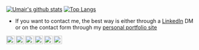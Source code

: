 [![Umair's github stats](https://github-readme-stats.vercel.app/api?username=umairarshadbutt&show_icons=true&line_height=21&show_icons=true&theme=vue)](https://github.com/umairarshadbutt/github-readme-stats)
[![Top Langs](https://github-readme-stats.vercel.app/api/top-langs/?username=umairarshadbutt&show_icons=true&layout=compact&theme=vue)](https://github.com/umairarshadbutt/github-readme-stats)


- If you want to contact me, the best way is either through a [LinkedIn](https://www.linkedin.com/in/umair-arshad-butt/) DM or on the contact form through my [personal portfolio site](http://umairarshad.me/)

<div align="center">
<a href="https://github.com/umairarshadbutt">
  <img align="left" alt="Umair | Github" width="22px" src="https://cdn.jsdelivr.net/npm/simple-icons@v3/icons/github.svg" />
</a>
<a href="https://www.linkedin.com/in/umair-arshad-butt/">
  <img align="left" alt="Umair' LinkedIn" width="22px" src="https://cdn.jsdelivr.net/npm/simple-icons@v3/icons/linkedin.svg" />
</a>
<a href="https://twitter.com/its_UmairArshad">
  <img align="left" alt="Umair Arshad | Twitter" width="22px" src="https://cdn.jsdelivr.net/npm/simple-icons@v3/icons/twitter.svg" />
</a>
<a href="https://www.quora.com/profile/Umair-Arshad-75">
  <img align="left" alt="Umair' Quora" width="22px" src="https://cdn.jsdelivr.net/npm/simple-icons@v3/icons/quora.svg" />
</a>
<a href="https://sourcerer.io/umairarshadbutt">
  <img alt="Umair | Sourcerer" width="22px" align="left" src="https://sourcerer.io/icons/logo-sharing.svg" >
</a>
<a href="https://umairarshad.me/">
  <img align="left" alt="Umair Arshad | Portfolio" width="22px" src="https://cdn.jsdelivr.net/npm/simple-icons@v3/icons/icloud.svg" />
</a>
</div>


<!--
**umairarshadbutt/umairarshadbutt** is a ✨ _special_ ✨ repository because its `README.md` (this file) appears on your GitHub profile.

<code><img height="20" src="https://raw.githubusercontent.com/github/explore/80688e429a7d4ef2fca1e82350fe8e3517d3494d/topics/bootstrap/bootstrap.png"></code>
<code><img height="20" src="https://raw.githubusercontent.com/github/explore/80688e429a7d4ef2fca1e82350fe8e3517d3494d/topics/javascript/javascript.png"></code>
<code><img height="20" src="https://raw.githubusercontent.com/github/explore/80688e429a7d4ef2fca1e82350fe8e3517d3494d/topics/jquery/jquery.png"></code>
<code><img height="20" src="https://raw.githubusercontent.com/github/explore/80688e429a7d4ef2fca1e82350fe8e3517d3494d/topics/typescript/typescript.png"></code>
<code><img height="20" src="https://raw.githubusercontent.com/github/explore/80688e429a7d4ef2fca1e82350fe8e3517d3494d/topics/angular/angular.png"></code>
<code><img height="20" src="https://raw.githubusercontent.com/github/explore/80688e429a7d4ef2fca1e82350fe8e3517d3494d/topics/html/html.png"></code>
<code><img height="20" src="https://raw.githubusercontent.com/github/explore/80688e429a7d4ef2fca1e82350fe8e3517d3494d/topics/css/css.png"></code>
<code><img height="20" src="https://raw.githubusercontent.com/github/explore/80688e429a7d4ef2fca1e82350fe8e3517d3494d/topics/markdown/markdown.png"></code>
<code><img height="20" src="https://raw.githubusercontent.com/github/explore/80688e429a7d4ef2fca1e82350fe8e3517d3494d/topics/git/git.png"></code>
<code><img height="20" src="https://raw.githubusercontent.com/github/explore/80688e429a7d4ef2fca1e82350fe8e3517d3494d/topics/chrome/chrome.png"></code>
<code><img height="20" src="https://raw.githubusercontent.com/github/explore/80688e429a7d4ef2fca1e82350fe8e3517d3494d/topics/windows/windows.png"></code>
<code><img height="20" src="https://raw.githubusercontent.com/github/explore/80688e429a7d4ef2fca1e82350fe8e3517d3494d/topics/linux/linux.png"></code>




Here are some ideas to get you started:

- 🔭 I’m currently working on ...
- 🌱 I’m currently learning ...
- 👯 I’m looking to collaborate on ...
- 🤔 I’m looking for help with ...
- 💬 Ask me about ...
- 📫 How to reach me: ...
- 😄 Pronouns: ...
- ⚡ Fun fact: ...


###  📫 How to reach me

- website: [@umairarshad.me](https://umairarshad.me/)
- twitter: [@its_UmairArshad](https://twitter.com/its_UmairArshad)
- medium: [@umair6622](https://medium.com/@umair6622)
- linkedin: [@umair-arshad-butt](https://www.linkedin.com/in/umair-arshad-butt/)
-->
